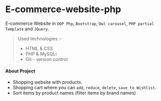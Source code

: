 # E-commerce-website-php
E-commerce Website in `OOP Php`, `Bootstrap`, `Owl carousel`, `PHP partial Template` and `JQuery`.

> Used technologies :-
>- HTML & CSS
>- PHP & MySQLi
>- Git - version control

#### About Project
- Shopping website with products.
- Shopping cart where you can `add`, `reduce`, `delete`, `save to Wishlist`.
- Sort items by product names (filter items by brand names)
